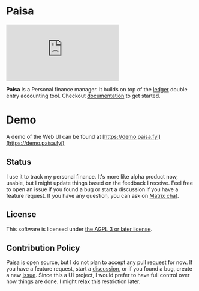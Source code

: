 # Paisa

[![Matrix](https://img.shields.io/matrix/paisa%3Amatrix.org?logo=matrix)](https://matrix.to/#/#paisa:matrix.org)

**Paisa** is a Personal finance manager. It builds on
top of the [ledger](https://www.ledger-cli.org/) double entry accounting tool. Checkout
[documentation](https://paisa.fyi) to get started.

# Demo

A demo of the Web UI can be found at [https://demo.paisa.fyi](https://demo.paisa.fyi)

## Status

I use it to track my personal finance. It's more like alpha product
now, usable, but I might update things based on the feedback I
receive. Feel free to open an issue if you found a bug or start a
discussion if you have a feature request. If you have any question,
you can ask on [Matrix chat](https://matrix.to/#/#paisa:matrix.org).

## License

This software is licensed under [the AGPL 3 or later license](./COPYING).

## Contribution Policy

Paisa is open source, but I do not plan to accept any pull request for
now. If you have a feature request, start a [discussion](https://github.com/ananthakumaran/paisa/discussions), or if you
found a bug, create a new [issue](https://github.com/ananthakumaran/paisa/issues). Since this a UI project, I would
prefer to have full control over how things are done. I might relax
this restriction later.
